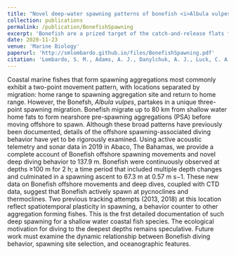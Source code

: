 ```yaml
---
title: "Novel deep-water spawning patterns of bonefish <i>Albula vulpes</i> a shallow water fish"
collection: publications
permalink: /publication/BonefishSpawning
excerpt: 'Bonefish are a prized target of the catch-and-release flats fisheries of the Caribbean. Their complete offshore spawning behaviors had yet to be documented, though few partial observations had been made. We used active acoustic telemetry to follow Bonefish offshore and document spawning behaviors at depths reaching 137 m - an incomparable disparity between homerange habitats (3 m) and spawning habitats. Spawning behaviors were associated with the thermocline. These observations helped to inform larval dispersal models, established spawning habitat requirements, and allowed for evaluation of marine protected area network protection efficacy within The Bahamas and elsewhere (i.e., Florida).'
date: 2020-11-23
venue: 'Marine Biology'
paperurl: 'http://smlombardo.github.io/files/BonefishSpawning.pdf'
citation: 'Lombardo, S. M., Adams, A. J., Danylchuk, A. J., Luck, C. A., & Ajemian, M. J. (2020). Novel deep-water spawning patterns of bonefish (<i>Albula vulpes</i>), a shallow water fish. <i>Marine Biology</i>, 167, 1-11.'
---
```


Coastal marine fishes that form spawning aggregations most commonly exhibit a two-point movement pattern, with locations separated by migration: home range to spawning aggregation site and return to home range. However, the Bonefsh, <i>Albula vulpes</i>, partakes in a unique three-point spawning migration. Bonefish migrate up to 80 km from shallow water home fats to form nearshore pre-spawning aggregations (PSA) before moving offshore to spawn. Although these broad patterns have previously been documented, details of the offshore spawning-associated diving behavior have yet to be rigorously examined. Using active acoustic telemetry and sonar data in 2019 in Abaco, The Bahamas, we provide a complete account of Bonefish offshore spawning movements and novel deep diving behavior to 137.9 m. Bonefish were continuously observed at depths ≥100 m for 2 h; a time period that included multiple depth changes and culminated in a spawning ascent to 67.3 m at 0.57 m s−1. These new data on Bonefish offshore movements and deep dives, coupled with CTD data, suggest that Bonefish actively spawn at pycnoclines and thermoclines. Two previous tracking attempts (2013, 2018) at this location reflect spatiotemporal plasticity in spawning, a behavior counter to other aggregation forming fishes. This is the frst detailed documentation of such deep spawning for a shallow water coastal fish species. The ecological motivation for diving to the deepest depths remains speculative. Future work must examine the dynamic relationship between Bonefish diving behavior, spawning site selection, and oceanographic features.
